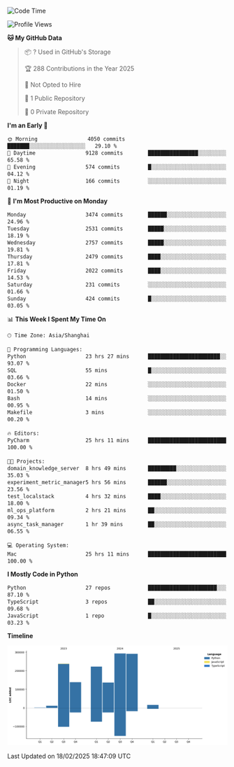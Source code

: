 <!--START_SECTION:waka-->
![Code Time](http://img.shields.io/badge/Code%20Time-134%20hrs%2049%20mins-blue)

![Profile Views](http://img.shields.io/badge/Profile%20Views-4-blue)

**🐱 My GitHub Data** 

> 📦 ? Used in GitHub's Storage 
 > 
> 🏆 288 Contributions in the Year 2025
 > 
> 🚫 Not Opted to Hire
 > 
> 📜 1 Public Repository 
 > 
> 🔑 0 Private Repository 
 > 
**I'm an Early 🐤** 

```text
🌞 Morning                4050 commits        ███████░░░░░░░░░░░░░░░░░░   29.10 % 
🌆 Daytime                9128 commits        ████████████████░░░░░░░░░   65.58 % 
🌃 Evening                574 commits         █░░░░░░░░░░░░░░░░░░░░░░░░   04.12 % 
🌙 Night                  166 commits         ░░░░░░░░░░░░░░░░░░░░░░░░░   01.19 % 
```
📅 **I'm Most Productive on Monday** 

```text
Monday                   3474 commits        ██████░░░░░░░░░░░░░░░░░░░   24.96 % 
Tuesday                  2531 commits        █████░░░░░░░░░░░░░░░░░░░░   18.19 % 
Wednesday                2757 commits        █████░░░░░░░░░░░░░░░░░░░░   19.81 % 
Thursday                 2479 commits        ████░░░░░░░░░░░░░░░░░░░░░   17.81 % 
Friday                   2022 commits        ████░░░░░░░░░░░░░░░░░░░░░   14.53 % 
Saturday                 231 commits         ░░░░░░░░░░░░░░░░░░░░░░░░░   01.66 % 
Sunday                   424 commits         █░░░░░░░░░░░░░░░░░░░░░░░░   03.05 % 
```


📊 **This Week I Spent My Time On** 

```text
🕑︎ Time Zone: Asia/Shanghai

💬 Programming Languages: 
Python                   23 hrs 27 mins      ███████████████████████░░   93.07 % 
SQL                      55 mins             █░░░░░░░░░░░░░░░░░░░░░░░░   03.66 % 
Docker                   22 mins             ░░░░░░░░░░░░░░░░░░░░░░░░░   01.50 % 
Bash                     14 mins             ░░░░░░░░░░░░░░░░░░░░░░░░░   00.95 % 
Makefile                 3 mins              ░░░░░░░░░░░░░░░░░░░░░░░░░   00.20 % 

🔥 Editors: 
PyCharm                  25 hrs 11 mins      █████████████████████████   100.00 % 

🐱‍💻 Projects: 
domain_knowledge_server  8 hrs 49 mins       █████████░░░░░░░░░░░░░░░░   35.03 % 
experiment_metric_manager5 hrs 56 mins       ██████░░░░░░░░░░░░░░░░░░░   23.56 % 
test_localstack          4 hrs 32 mins       ████░░░░░░░░░░░░░░░░░░░░░   18.00 % 
ml_ops_platform          2 hrs 21 mins       ██░░░░░░░░░░░░░░░░░░░░░░░   09.34 % 
async_task_manager       1 hr 39 mins        ██░░░░░░░░░░░░░░░░░░░░░░░   06.55 % 

💻 Operating System: 
Mac                      25 hrs 11 mins      █████████████████████████   100.00 % 
```

**I Mostly Code in Python** 

```text
Python                   27 repos            ██████████████████████░░░   87.10 % 
TypeScript               3 repos             ██░░░░░░░░░░░░░░░░░░░░░░░   09.68 % 
JavaScript               1 repo              █░░░░░░░░░░░░░░░░░░░░░░░░   03.23 % 
```



**Timeline**

![Lines of Code chart](https://raw.githubusercontent.com/jixingyou/jixingyou/main/assets/bar_graph.png)


 Last Updated on 18/02/2025 18:47:09 UTC
<!--END_SECTION:waka-->